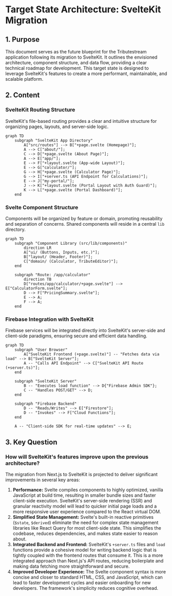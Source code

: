 # Target State Architecture: SvelteKit Migration

## 1. Purpose

This document serves as the future blueprint for the Tributestream application following its migration to SvelteKit. It outlines the envisioned architecture, component structure, and data flow, providing a clear technical roadmap for development. This target state is designed to leverage SvelteKit's features to create a more performant, maintainable, and scalable platform.

## 2. Content

### SvelteKit Routing Structure

SvelteKit's file-based routing provides a clear and intuitive structure for organizing pages, layouts, and server-side logic.

```mermaid
graph TD
    subgraph "SvelteKit App Directory"
        A["src/routes"] --> B["+page.svelte (Homepage)"];
        A --> C["about/"];
        C --> D["+page.svelte (About Page)"];
        A --> E["app/"];
        E --> F["+layout.svelte (App-wide Layout)"];
        E --> G["calculator/"];
        G --> H["+page.svelte (Calculator Page)"];
        G --> I["+server.ts (API Endpoint for Calculations)"];
        E --> J["my-portal/"];
        J --> K["+layout.svelte (Portal Layout with Auth Guard)"];
        K --> L["+page.svelte (Portal Dashboard)"];
    end
```

### Svelte Component Structure

Components will be organized by feature or domain, promoting reusability and separation of concerns. Shared components will reside in a central `lib` directory.

```mermaid
graph TD
    subgraph "Component Library (src/lib/components)"
        direction LR
        A["ui/ (Buttons, Inputs, etc.)"];
        B["layout/ (Header, Footer)"];
        C["domain/ (Calculator, TributeEditor)"];
    end

    subgraph "Route: /app/calculator"
        direction TB
        D["routes/app/calculator/+page.svelte"] --> E["CalculatorForm.svelte"];
        D --> F["PricingSummary.svelte"];
        E --> A;
        F --> A;
    end
```

### Firebase Integration with SvelteKit

Firebase services will be integrated directly into SvelteKit's server-side and client-side paradigms, ensuring secure and efficient data handling.

```mermaid
graph TD
    subgraph "User Browser"
        A["SvelteKit Frontend (+page.svelte)"] -- "Fetches data via load" --> B["SvelteKit Server"];
        A -- "Calls API Endpoint" --> C["SvelteKit API Route (+server.ts)"];
    end

    subgraph "SvelteKit Server"
        B -- "Executes load function" --> D{"Firebase Admin SDK"};
        C -- "Handles POST/GET" --> D;
    end

    subgraph "Firebase Backend"
        D -- "Reads/Writes" --> E["Firestore"];
        D -- "Invokes" --> F["Cloud Functions"];
    end

    A -- "Client-side SDK for real-time updates" --> E;
```

## 3. Key Question

### How will SvelteKit's features improve upon the previous architecture?

The migration from Next.js to SvelteKit is projected to deliver significant improvements in several key areas:

1.  **Performance:** Svelte compiles components to highly optimized, vanilla JavaScript at build time, resulting in smaller bundle sizes and faster client-side execution. SvelteKit's server-side rendering (SSR) and granular reactivity model will lead to quicker initial page loads and a more responsive user experience compared to the React virtual DOM.
2.  **Simplified State Management:** Svelte's built-in reactive primitives (`$state`, `$derived`) eliminate the need for complex state management libraries like React Query for most client-side state. This simplifies the codebase, reduces dependencies, and makes state easier to reason about.
3.  **Integrated Backend and Frontend:** SvelteKit's `+server.ts` files and `load` functions provide a cohesive model for writing backend logic that is tightly coupled with the frontend routes that consume it. This is a more integrated approach than Next.js's API routes, reducing boilerplate and making data fetching more straightforward and secure.
4.  **Improved Developer Experience:** The Svelte component syntax is more concise and closer to standard HTML, CSS, and JavaScript, which can lead to faster development cycles and easier onboarding for new developers. The framework's simplicity reduces cognitive overhead.